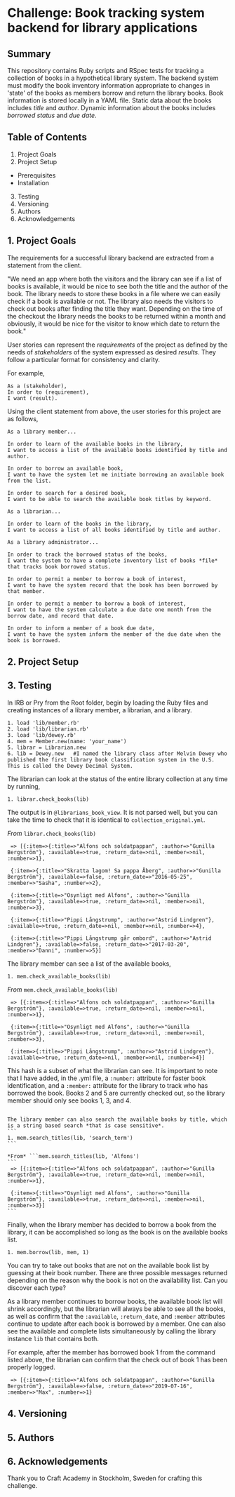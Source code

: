 # Challenge: Book tracking system backend for library applications

## Summary
This repository contains Ruby scripts and RSpec tests for tracking a collection of books in a hypothetical library system.  The backend system must modify the book inventory information appropriate to changes in 'state' of the books as members borrow and return the library books.  Book information is stored locally in a YAML file.  Static data about the books includes *title* and *author*.  Dynamic information about the books includes *borrowed status* and *due date*.  

## Table of Contents
1. Project Goals
2. Project Setup
* Prerequisites 
* Installation 
3. Testing
4. Versioning
5. Authors
6. Acknowledgements

## 1. Project Goals
The requirements for a successful library backend are extracted from a statement from the client.

"We need an app where both the visitors and the library can see if a list of books is available, it would be nice to see both the title and the author of the book. The library needs to store these books in a file where we can easily check if a book is available or not. The library also needs the visitors to check out books after finding the title they want. Depending on the time of the checkout the library needs the books to be returned within a month and obviously, it would be nice for the visitor to know which date to return the book."

User stories can represent the *requirements* of the project as defined by the needs of *stakeholders* of the system expressed as desired *results*.  They follow a particular format for consistency and clarity.

For example,
```
As a (stakeholder),
In order to (requirement),
I want (result).
```

Using the client statement from above, the user stories for this project are as follows,

```
As a library member...

In order to learn of the available books in the library,
I want to access a list of the available books identified by title and author.

In order to borrow an available book,
I want to have the system let me initiate borrowing an available book from the list.

In order to search for a desired book,
I want to be able to search the available book titles by keyword. 
```

```
As a librarian...

In order to learn of the books in the library,
I want to access a list of all books identified by title and author.
```

```
As a library administrator...

In order to track the borrowed status of the books,
I want the system to have a complete inventory list of books *file* that tracks book borrowed status.

In order to permit a member to borrow a book of interest,
I want to have the system record that the book has been borrowed by that member.

In order to permit a member to borrow a book of interest,
I want to have the system calculate a due date one month from the borrow date, and record that date.

In order to inform a member of a book due date,
I want to have the system inform the member of the due date when the book is borrowed.
```



## 2. Project Setup

## 3. Testing
In IRB or Pry from the Root folder, begin by loading the Ruby files and creating instances of a library member, a librarian, and a library.

```
1. load 'lib/member.rb'
2. load 'lib/librarian.rb'
3. load 'lib/dewey.rb'
4. mem = Member.new(name: 'your_name')
5. librar = Librarian.new
6. lib = Dewey.new   #I named the library class after Melvin Dewey who published the first library book classification system in the U.S.  This is called the Dewey Decimal System.
```

The librarian can look at the status of the entire library collection at any time by running,
```
1. librar.check_books(lib)
```
The output is in ```@librarians_book_view```.  It is not parsed well, but you can take the time to check that it is identical to ```collection_original.yml```.

*From* ```librar.check_books(lib)```
```
 => [{:item=>{:title=>"Alfons och soldatpappan", :author=>"Gunilla Bergström"}, :available=>true, :return_date=>nil, :member=>nil, :number=>1}, 
 
 {:item=>{:title=>"Skratta lagom! Sa pappa Åberg", :author=>"Gunilla Bergström"}, :available=>false, :return_date=>"2016-05-25", :member=>"Sasha", :number=>2}, 
 
 {:item=>{:title=>"Osynligt med Alfons", :author=>"Gunilla Bergström"}, :available=>true, :return_date=>nil, :member=>nil, :number=>3}, 
 
 {:item=>{:title=>"Pippi Långstrump", :author=>"Astrid Lindgren"}, :available=>true, :return_date=>nil, :member=>nil, :number=>4}, 
 
 {:item=>{:title=>"Pippi Långstrump går ombord", :author=>"Astrid Lindgren"}, :available=>false, :return_date=>"2017-03-20", :member=>"Danni", :number=>5}] 
```

The library member can see a list of the available books,
```
1. mem.check_available_books(lib)
```

*From* ```mem.check_available_books(lib)```
```
 => [{:item=>{:title=>"Alfons och soldatpappan", :author=>"Gunilla Bergström"}, :available=>true, :return_date=>nil, :member=>nil, :number=>1}, 
 
 {:item=>{:title=>"Osynligt med Alfons", :author=>"Gunilla Bergström"}, :available=>true, :return_date=>nil, :member=>nil, :number=>3}, 
 
 {:item=>{:title=>"Pippi Långstrump", :author=>"Astrid Lindgren"}, :available=>true, :return_date=>nil, :member=>nil, :number=>4}] 
```

This hash is a subset of what the librarian can see.  It is important to note that I have added, in the .yml file, a ```:number:``` attribute for faster book identification, and a ```:member:``` attribute for the library to track who has borrowed the book.  Books 2 and 5 are currently checked out, so the library member should only see books 1, 3, and 4. 

~~~

The library member can also search the available books by title, which is a string based search *that is case sensitive*.
```
1. mem.search_titles(lib, 'search_term')
```

*From* ```mem.search_titles(lib, 'Alfons')
```
 => [{:item=>{:title=>"Alfons och soldatpappan", :author=>"Gunilla Bergström"}, :available=>true, :return_date=>nil, :member=>nil, :number=>1}, 
 
 {:item=>{:title=>"Osynligt med Alfons", :author=>"Gunilla Bergström"}, :available=>true, :return_date=>nil, :member=>nil, :number=>3}] 
```

~~~

Finally, when the library member has decided to borrow a book from the library, it can be accomplished so long as the book is on the available books list.
```
1. mem.borrow(lib, mem, 1)
```
You can try to take out books that are not on the available book list by guessing at their book number.  There are three possible messages returned depending on the reason why the book is not on the availability list.  Can you discover each type?

As a library member continues to borrow books, the available book list will shrink accordingly, but the librarian will always be able to see all the books, as well as confirm that the ```:available```, ```:return_date```, and ```:member``` attributes continue to update after each book is borrowed by a member.  One can also see the available and complete lists simultaneously by calling the library instance ```lib``` that contains both.

For example, after the member has borrowed book 1 from the command listed above, the librarian can confirm that the check out of book 1 has been properly logged.

```
 => [{:item=>{:title=>"Alfons och soldatpappan", :author=>"Gunilla Bergström"}, :available=>false, :return_date=>"2019-07-16", :member=>"Max", :number=>1}
```

## 4. Versioning

## 5. Authors

## 6. Acknowledgements
Thank you to Craft Academy in Stockholm, Sweden for crafting this challenge.